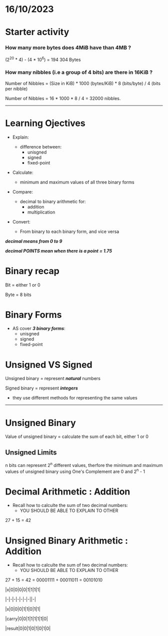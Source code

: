 # 16/10/2023

# Starter activity

### How many more bytes does 4MiB have than 4MB ? 

(2<sup>20</sup> * 4) - (4 * 10<sup>6</sup>) = 194 304 Bytes

### How many nibbles (i.e a group of 4 bits) are there in 16KiB ?

Number of Nibbles = (Size in KiB) * 1000 (bytes/KiB) * 8 (bits/byte) / 4 (bits per nibble)

Number of Nibbles = 16 * 1000 * 8 / 4 = 32000 nibbles.

---

# Learning Ojectives

- Explain:
    - difference between:
        - unisgned
        - signed
        - fixed-point

- Calculate:
    - minimum and maximum values of all three binary forms

- Compare:
    - decimal to binary arithmetic for:
        - addition
        - multiplication

- Convert:
    - From binary to each binary form, and vice versa


***decimal means from 0 to 9***

***decimal POINTS mean when there is a point = 1.75***

# Binary recap

Bit = either 1 or 0

Byte = 8 bits

# Binary Forms

- AS cover ***3 binary forms***:
    - unisgned
    - signed
    - fixed-point

# Unsigned VS Signed

Unsigned binary = represent ***natural*** numbers

Signed binary = represent ***integers***

- they use different methods for representing the same values

---

# Unsigned Binary

Value of unsigned binary = calculate the sum of each bit, either 1 or 0

## Unsigned Limits

n bits can represent 2<sup>n</sup> different values, therfore the minimum and maximum values of unsigned binary using One's Complement are 0 and 2<sup>n</sup> - 1

# Decimal Arithmetic : Addition

- Recall how to calculte the sum of two decimal numbers:
    - YOU SHOULD BE ABLE TO EXPLAIN TO OTHER

27 + 15 = 42

# Unsigned Binary Arithmetic : Addition

- Recall how to calculte the sum of two decimal numbers:
    - YOU SHOULD BE ABLE TO EXPLAIN TO OTHER

27 + 15 = 42 = 00001111 + 00011011 = 00101010

|x|0|0|0|0|1|1|1|1|

|-|-|-|-|-|-|-||-|

|x|0|0|0|1|1|0|1|1|

|carry|0|0|1|1|1|1|1|0|

|result|0|0|1|0|1|0|1|0|

